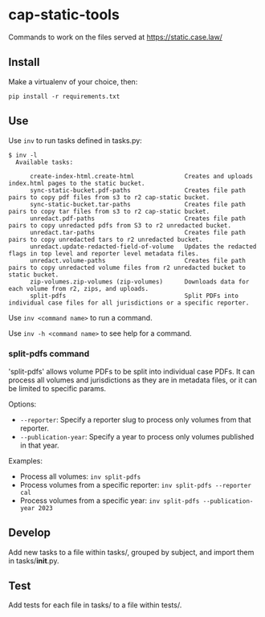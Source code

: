 # cap-static-tools

Commands to work on the files served at https://static.case.law/

## Install

Make a virtualenv of your choice, then:

    pip install -r requirements.txt

## Use

Use `inv` to run tasks defined in tasks.py:

    $ inv -l
      Available tasks:
        
          create-index-html.create-html              Creates and uploads index.html pages to the static bucket.
          sync-static-bucket.pdf-paths               Creates file path pairs to copy pdf files from s3 to r2 cap-static bucket.
          sync-static-bucket.tar-paths               Creates file path pairs to copy tar files from s3 to r2 cap-static bucket.
          unredact.pdf-paths                         Creates file path pairs to copy unredacted pdfs from S3 to r2 unredacted bucket.
          unredact.tar-paths                         Creates file path pairs to copy unredacted tars to r2 unredacted bucket.
          unredact.update-redacted-field-of-volume   Updates the redacted flags in top level and reporter level metadata files.
          unredact.volume-paths                      Creates file path pairs to copy unredacted volume files from r2 unredacted bucket to static bucket.
          zip-volumes.zip-volumes (zip-volumes)      Downloads data for each volume from r2, zips, and uploads.
          split-pdfs                                 Split PDFs into individual case files for all jurisdictions or a specific reporter.

Use `inv <command name>` to run a command.

Use `inv -h <command name>` to see help for a command.

### split-pdfs command

'split-pdfs' allows volume PDFs to be split into individual case PDFs. It can
process all volumes and jurisdictions as they are in metadata files, or it can
be limited to specific params.

Options:

- `--reporter`: Specify a reporter slug to process only volumes from that
  reporter.
- `--publication-year`: Specify a year to process only volumes published in that
  year.

Examples:

- Process all volumes: `inv split-pdfs`
- Process volumes from a specific reporter: `inv split-pdfs --reporter cal`
- Process volumes from a specific year: `inv split-pdfs --publication-year 2023`

## Develop

Add new tasks to a file within tasks/, grouped by subject, and import them in
tasks/**init**.py.

## Test

Add tests for each file in tasks/ to a file within tests/.

